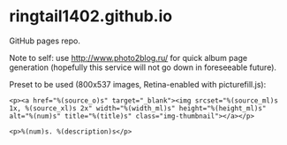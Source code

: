 ringtail1402.github.io
======================

GitHub pages repo.

Note to self: use http://www.photo2blog.ru/ for quick album page generation
(hopefully this service will not go down in foreseeable future).

Preset to be used (800x537 images, Retina-enabled with picturefill.js):

```
<p><a href="%(source_o)s" target="_blank"><img srcset="%(source_ml)s 1x, %(source_xl)s 2x" width="%(width_ml)s" height="%(height_ml)s" alt="%(num)s" title="%(title)s" class="img-thumbnail"></a></p>

<p>%(num)s. %(description)s</p>
```
